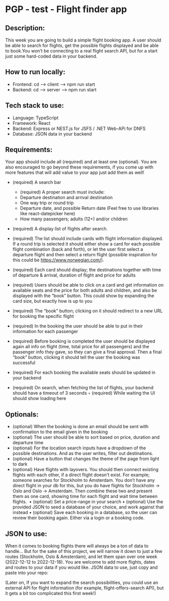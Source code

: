 # PGP - test - Flight finder app 

## Description:

This week you are going to build a simple flight booking app. A user should be able to search for flights, get the possible flights displayed and be able to book.You won’t be connecting to a real flight search API, but for a start just some hard-coded data in your backend.

## How to run locally:

-  Frontend: cd --> client --> npm run start
-  Backend: cd --> server --> npm run start

## Tech stack to use:

-  Language: TypeScript
-  Framework: React
-  Backend: Express or NEST.js for JSFS / .NET Web-APi for DNFS
-  Database: JSON data in your backend

## Requirements:

Your app should include all (required) and at least one (optional). You are also encouraged to go beyond these requirements, if you come up with more features that will add value to your app just add them as well!

-  (required) A search bar

   -  (required) A proper search must include:
   -  Departure destination and arrival destination
   -  One way trip or round trip
   -  Departure date, and possible Return date (Feel free to use libraries like react-datepicker here)
   -  How many passengers; adults (12+) and/or children

-  (required) A display list of flights after search.
-  (required) The list should include cards with flight information displayed. If a round trip is selected it should either show a card for each possible flight combination (back and forth), or let the user first select a departure flight and then select a return flight (possible inspiration for this could be https://www.norwegian.com/).
-  (required) Each card should display; the destinations together with time of departure & arrival, duration of flight and price for adults
-  (required) Users should be able to click on a card and get information on available seats and the price for both adults and children, and also be displayed with the “book” button. This could show by expanding the card size, but exactly how is up to you
-  (required) The “book” button; clicking on it should redirect to a new URL for booking the specific flight
-  (required) In the booking the user should be able to put in their information for each passenger
-  (required) Before booking is completed the user should be displayed again all info on flight (time, total price for all passengers) and the passenger info they gave, so they can give a final approval. Then a final “book” button, clicking it should tell the user the booking was successful
-  (required) For each booking the available seats should be updated in your backend
-  (required) On search, when fetching the list of flights, your backend should have a timeout of 3 seconds
   ◦ (required) While waiting the UI should show loading here

## Optionals:

-  (optional) When the booking is done an email should be sent with confirmation to the email given in the booking
-  (optional) The user should be able to sort based on price, duration and departure time
-  (optional) For the location search inputs have a dropdown of the possible destinations. And as the user writes, filter out destinations.
-  (optional) Have a button that changes the theme of the page from light to dark
-  (optional) Have flights with layovers. You should then connect existing flights with each other, if a direct flight doesn't exist. For example; someone searches for Stockholm to Amsterdam. You don’t have any direct flight in your db for this, but you do have flights for Stockholm -> Oslo and Oslo -> Amsterdam. Then combine these two and present them as one card, showing time for each flight and wait time between flights. 
   • (optional) Set a price-range in your search
   • (optional) Use the provided JSON to seed a database of your choice, and work against that instead
   • (optional) Save each booking in a database, so the user can review their booking again. Either via a login or a booking code.

## JSON to use:

When it comes to booking flights there will always be a ton of data to handle… But for the sake of this project, we will narrow it down to just a few routes (Stockholm, Oslo & Amsterdam), and let them span over one week (2022-12-12 to 2022-12-18). You are welcome to add more flights, dates and routes to your data if you would like. JSON data to use, just copy and paste into your repo:

(Later on, If you want to expand the search possibilities, you could use an external API for flight information (for example, flight-offers-search API), but it gets a bit too complicated this first week!)
